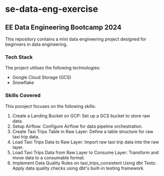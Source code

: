 # se-data-eng-exercise
##  EE Data Engineering Bootcamp 2024

This repository contains a mini data engineering project designed for beginners in data engineering.

### Tech Stack
The project utilises the following technologies:
- Google Cloud Storage (GCS)
- Snowflake

### Skills Covered
This poroject focuses on the following skills:
1. Create a Landing Bucket on GCP: Set up a GCS bucket to store raw data.
2. Setup Airflow: Configure Airflow for data pipeline orchestration.
3. Create Taxi Trips Table in Raw Layer: Define a table structure for raw taxi trip data.
4. Load Taxi Trips Data to Raw Layer: Import raw taxi trip data into the raw layer.
5. Load Taxi Trips Data from Raw Layer to Consume Layer: Transform and move data to a consumable format.
6. Implement Data Quality Rules on taxi_trips_consistent Using dbt Tests: Apply data quality checks using dbt's built-in testing framework.
